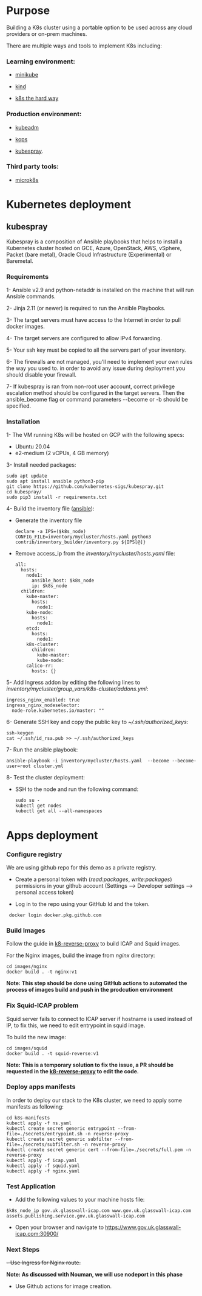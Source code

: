 # Purpose

Building a K8s cluster using a portable option to be used across any cloud providers or on-prem machines.

There are multiple ways and tools to implement K8s including:

  ### Learning environment:

   - [minikube](https://kubernetes.io/docs/setup/learning-environment/minikube)

   - [kind](https://kubernetes.io/docs/setup/learning-environment/kind)

   - [k8s the hard way](https://github.com/kelseyhightower/kubernetes-the-hard-way)

  ### Production environment:

   - [kubeadm](https://kubernetes.io/docs/setup/production-environment/tools/kubeadm)

   - [kops](https://kubernetes.io/docs/setup/production-environment/tools/kops)

   - [kubespray](https://kubernetes.io/docs/setup/production-environment/tools/kubespray).

  ### Third party tools:

   - [microk8s](https://microk8s.io)

# Kubernetes deployment

## kubespray

Kubespray is a composition of Ansible playbooks that helps to install a Kubernetes cluster hosted on GCE, Azure, OpenStack, AWS, vSphere, Packet (bare metal), Oracle Cloud Infrastructure (Experimental) or Baremetal.

### Requirements

1- Ansible v2.9 and python-netaddr is installed on the machine that will run Ansible commands.

2- Jinja 2.11 (or newer) is required to run the Ansible Playbooks.

3- The target servers must have access to the Internet in order to pull docker images.

4- The target servers are configured to allow IPv4 forwarding.

5- Your ssh key must be copied to all the servers part of your inventory.

6- The firewalls are not managed, you'll need to implement your own rules the way you used to. in order to avoid any issue during deployment you should disable your firewall.

7- If kubespray is ran from non-root user account, correct privilege escalation method should be configured in the target servers. Then the ansible_become flag or command parameters --become or -b should be specified.

### Installation

1- The VM running K8s will be hosted on GCP with the following specs:

- Ubuntu 20.04
- e2-medium (2 vCPUs, 4 GB memory)

3- Install needed packages:

```
sudo apt update
sudo apt install ansible python3-pip
git clone https://github.com/kubernetes-sigs/kubespray.git
cd kubespray/
sudo pip3 install -r requirements.txt
```

4- Build the inventory file ([ansible](https://github.com/kubernetes-sigs/kubespray/blob/master/docs/ansible.md)):

  - Generate the inventory file
 
    ```
    declare -a IPS=($k8s_node)
    CONFIG_FILE=inventory/mycluster/hosts.yaml python3 contrib/inventory_builder/inventory.py ${IPS[@]}
    ```

  - Remove access_ip from the _inventory/mycluster/hosts.yaml_ file:

	```
	all:
	  hosts:
	    node1:
	      ansible_host: $k8s_node
	      ip: $k8s_node
	  children:
	    kube-master:
	      hosts:
	        node1:
	    kube-node:
	      hosts:
	        node1:
	    etcd:
	      hosts:
	        node1:
	    k8s-cluster:
	      children:
	        kube-master:
	        kube-node:
	    calico-rr:
	      hosts: {}
	```

5- Add Ingress addon by editing the following lines to _inventory/mycluster/group_vars/k8s-cluster/addons.yml_:

```
ingress_nginx_enabled: true
ingress_nginx_nodeselector:
  node-role.kubernetes.io/master: ""
```

6- Generate SSH key and copy the public key to _~/.ssh/authorized_keys_:

```
ssh-keygen
cat ~/.ssh/id_rsa.pub >> ~/.ssh/authorized_keys 
```

7- Run the ansible playbook:

  `ansible-playbook -i inventory/mycluster/hosts.yaml  --become --become-user=root cluster.yml`

8- Test the cluster deployment:

- SSH to the node and run the following command:
  ```
  sudo su - 
  kubectl get nodes
  kubectl get all --all-namespaces
  ``` 

# Apps deployment

### Configure registry

We are using github repo for this demo as a private registry.

- Create a personal token with (_read:packages_, _write:packages_) permissions in your github account (Settings --> Developer settings --> personal access token)
 
- Log in to the repo using your GitHub Id and the token.

` docker login docker.pkg.github.com` 

### Build Images

Follow the guide in [k8-reverse-proxy](https://github.com/k8-proxy/k8-reverse-proxy/tree/develop/stable-src) to build ICAP and Squid images.

For the Nginx images, build the image from _nginx_ directory:

```
cd images/nginx
docker build . -t nginx:v1 
```

**Note: This step should be done using GitHub actions to automated the process of images build and push in the prodcution environment**


### Fix Squid-ICAP problem

Squid server fails to connect to ICAP server if hostname is used instead of IP, to fix this, we need to edit entrypoint in squid image.

To build the new image:

```
cd images/squid
docker build . -t squid-reverse:v1
```

**Note: This is a temporary solution to fix the issue, a PR should be requested in the [k8-reverse-proxy](https://github.com/k8-proxy/k8-reverse-proxy/tree/develop/stable-src) to edit the code.**

### Deploy apps manifests

In order to deploy our stack to the K8s cluster, we need to apply some manifests as following:

```
cd k8s-manifests
kubectl apply -f ns.yaml
kubectl create secret generic entrypoint --from-file=./secrets/entrypoint.sh -n reverse-proxy
kubectl create secret generic subfilter --from-file=./secrets/subfilter.sh -n reverse-proxy
kubectl create secret generic cert --from-file=./secrets/full.pem -n reverse-proxy
kubectl apply -f icap.yaml
kubectl apply -f squid.yaml
kubectl apply -f nginx.yaml
```

### Test Application

- Add the following values to your machine hosts file:

```
$k8s_node_ip gov.uk.glasswall-icap.com www.gov.uk.glasswall-icap.com assets.publishing.service.gov.uk.glasswall-icap.com
```

- Open your browser and navigate to https://www.gov.uk.glasswall-icap.com:30900/


### Next Steps

~~- Use Ingress for Nginx route.~~

**Note: As discussed with Nouman, we will use nodeport in this phase**

- Use Github actions for image creation.